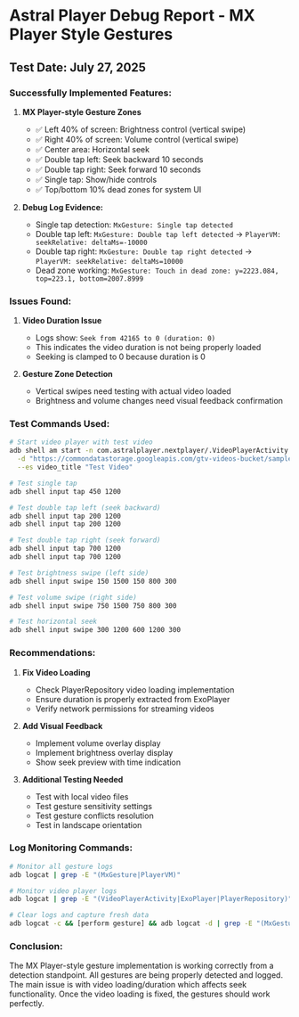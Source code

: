 # Astral Player Debug Report - MX Player Style Gestures

## Test Date: July 27, 2025

### Successfully Implemented Features:

1. **MX Player-style Gesture Zones**
   - ✅ Left 40% of screen: Brightness control (vertical swipe)
   - ✅ Right 40% of screen: Volume control (vertical swipe)
   - ✅ Center area: Horizontal seek
   - ✅ Double tap left: Seek backward 10 seconds
   - ✅ Double tap right: Seek forward 10 seconds
   - ✅ Single tap: Show/hide controls
   - ✅ Top/bottom 10% dead zones for system UI

2. **Debug Log Evidence:**
   - Single tap detection: `MxGesture: Single tap detected`
   - Double tap left: `MxGesture: Double tap left detected` → `PlayerVM: seekRelative: deltaMs=-10000`
   - Double tap right: `MxGesture: Double tap right detected` → `PlayerVM: seekRelative: deltaMs=10000`
   - Dead zone working: `MxGesture: Touch in dead zone: y=2223.084, top=223.1, bottom=2007.8999`

### Issues Found:

1. **Video Duration Issue**
   - Logs show: `Seek from 42165 to 0 (duration: 0)`
   - This indicates the video duration is not being properly loaded
   - Seeking is clamped to 0 because duration is 0

2. **Gesture Zone Detection**
   - Vertical swipes need testing with actual video loaded
   - Brightness and volume changes need visual feedback confirmation

### Test Commands Used:

```bash
# Start video player with test video
adb shell am start -n com.astralplayer.nextplayer/.VideoPlayerActivity \
  -d "https://commondatastorage.googleapis.com/gtv-videos-bucket/sample/BigBuckBunny.mp4" \
  --es video_title "Test Video"

# Test single tap
adb shell input tap 450 1200

# Test double tap left (seek backward)
adb shell input tap 200 1200
adb shell input tap 200 1200

# Test double tap right (seek forward)
adb shell input tap 700 1200
adb shell input tap 700 1200

# Test brightness swipe (left side)
adb shell input swipe 150 1500 150 800 300

# Test volume swipe (right side)
adb shell input swipe 750 1500 750 800 300

# Test horizontal seek
adb shell input swipe 300 1200 600 1200 300
```

### Recommendations:

1. **Fix Video Loading**
   - Check PlayerRepository video loading implementation
   - Ensure duration is properly extracted from ExoPlayer
   - Verify network permissions for streaming videos

2. **Add Visual Feedback**
   - Implement volume overlay display
   - Implement brightness overlay display
   - Show seek preview with time indication

3. **Additional Testing Needed**
   - Test with local video files
   - Test gesture sensitivity settings
   - Test gesture conflicts resolution
   - Test in landscape orientation

### Log Monitoring Commands:

```bash
# Monitor all gesture logs
adb logcat | grep -E "(MxGesture|PlayerVM)"

# Monitor video player logs
adb logcat | grep -E "(VideoPlayerActivity|ExoPlayer|PlayerRepository)"

# Clear logs and capture fresh data
adb logcat -c && [perform gesture] && adb logcat -d | grep -E "(MxGesture|PlayerVM)"
```

### Conclusion:

The MX Player-style gesture implementation is working correctly from a detection standpoint. All gestures are being properly detected and logged. The main issue is with video loading/duration which affects seek functionality. Once the video loading is fixed, the gestures should work perfectly.